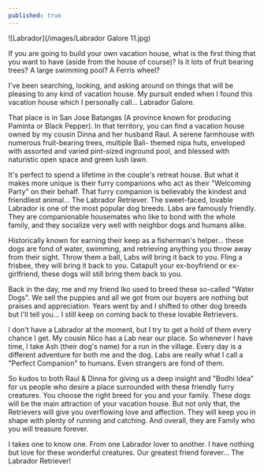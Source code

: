 ```yaml
---
published: true
---
```

![Labrador](/images/Labrador Galore 11.jpg)


If you are going to build your own vacation house, what is the first thing that you want to have (aside from the house of course)?
Is it lots of fruit bearing trees? A large swimming pool? A Ferris wheel? 

I've been searching, looking, and asking around on things that will be pleasing to any kind of vacation house. 
My pursuit ended when I found this vacation house which I personally call... Labrador Galore.

That place is in San Jose Batangas (A province known for producing Paminta or Black Pepper). 
In that territory, you can find a vacation house owned by my cousin Dinna and her husband Raul. 
A serene farmhouse with numerous fruit-bearing trees, multiple Bali- themed nipa huts,  enveloped with assorted and varied pint-sized inground pool, and blessed with naturistic open space and green lush lawn.

It's perfect to spend a lifetime in the couple's retreat house. But what it makes more unique is their furry companions who act as their "Welcoming Party" on their behalf. That furry companion is believably the kindest and friendliest animal... The Labrador Retriever.
The sweet-faced, lovable Labrador is one of the most popular dog breeds. Labs are famously friendly. They are companionable housemates who like to bond with the whole family, and they socialize very well with neighbor dogs and humans alike.

Historically known for earning their keep as a fisherman's helper... these dogs are fond of water, swimming, and retrieving anything you throw away from their sight. 
Throw them a ball, Labs will bring it back to you. Fling a frisbee, they will bring it back to you. Catapult your ex-boyfriend or ex-girlfriend, these dogs will still bring them back to you.

Back in the day, me and my friend Iko used to breed these so-called "Water Dogs". We sell the puppies and all we got from our buyers are nothing but praises and appreciation. 
Years went by and I shifted to other dog breeds but I'll tell you... I still keep on coming back to these lovable Retrievers. 

I don't have a Labrador at the moment, but I try to get a hold of them every chance I get. 
My cousin Nico has a Lab near our place. So whenever I have time, I take Ash (their dog's name) for a run in the village. Every day is a different adventure for both me and the dog. Labs are really what I call a "Perfect Companion" to humans. Even strangers are fond of them.

So kudos to both Raul & Dinna for giving us a deep insight and "Bodhi Idea" for us people who desire a place surrounded with these friendly furry creatures.
You choose the right breed for you and your family. These dogs will be the main attraction of your vacation house. But not only that, the Retrievers will give you overflowing love and affection. They will keep you in shape with plenty of running and catching. 
And overall, they are Family who you will treasure forever.

I takes one to know one. From one Labrador lover to another. I have nothing but love for these wonderful creatures. Our greatest friend forever... The Labrador Retriever! 